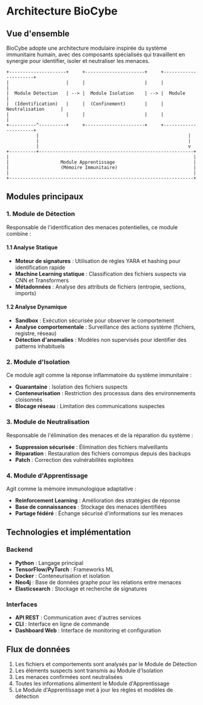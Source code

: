 # Architecture BioCybe

## Vue d'ensemble

BioCybe adopte une architecture modulaire inspirée du système immunitaire humain, avec des composants spécialisés qui travaillent en synergie pour identifier, isoler et neutraliser les menaces.

```
+---------------------+     +----------------------+     +----------------------+
|                     |     |                      |     |                      |
|  Module Détection   | --> |  Module Isolation    | --> |  Module              |
|  (Identification)   |     |  (Confinement)       |     |  Neutralisation      |
|                     |     |                      |     |                      |
+----------^----------+     +----------------------+     +----------------------+
           |                                                       |
           |                                                       |
           |                                                       v
+----------+---------------------------------------------------------+
|                                                                    |
|                   Module Apprentissage                             |
|                   (Mémoire Immunitaire)                            |
|                                                                    |
+--------------------------------------------------------------------+
```

## Modules principaux

### 1. Module de Détection

Responsable de l'identification des menaces potentielles, ce module combine :

#### 1.1 Analyse Statique
- **Moteur de signatures** : Utilisation de règles YARA et hashing pour identification rapide
- **Machine Learning statique** : Classification des fichiers suspects via CNN et Transformers
- **Métadonnées** : Analyse des attributs de fichiers (entropie, sections, imports)

#### 1.2 Analyse Dynamique
- **Sandbox** : Exécution sécurisée pour observer le comportement
- **Analyse comportementale** : Surveillance des actions système (fichiers, registre, réseau)
- **Détection d'anomalies** : Modèles non supervisés pour identifier des patterns inhabituels

### 2. Module d'Isolation

Ce module agit comme la réponse inflammatoire du système immunitaire :

- **Quarantaine** : Isolation des fichiers suspects
- **Conteneurisation** : Restriction des processus dans des environnements cloisonnés
- **Blocage réseau** : Limitation des communications suspectes

### 3. Module de Neutralisation

Responsable de l'élimination des menaces et de la réparation du système :

- **Suppression sécurisée** : Élimination des fichiers malveillants
- **Réparation** : Restauration des fichiers corrompus depuis des backups
- **Patch** : Correction des vulnérabilités exploitées

### 4. Module d'Apprentissage

Agit comme la mémoire immunologique adaptative :

- **Reinforcement Learning** : Amélioration des stratégies de réponse
- **Base de connaissances** : Stockage des menaces identifiées
- **Partage fédéré** : Échange sécurisé d'informations sur les menaces

## Technologies et implémentation

### Backend
- **Python** : Langage principal
- **TensorFlow/PyTorch** : Frameworks ML
- **Docker** : Conteneurisation et isolation
- **Neo4j** : Base de données graphe pour les relations entre menaces
- **Elasticsearch** : Stockage et recherche de signatures

### Interfaces
- **API REST** : Communication avec d'autres services
- **CLI** : Interface en ligne de commande
- **Dashboard Web** : Interface de monitoring et configuration

## Flux de données

1. Les fichiers et comportements sont analysés par le Module de Détection
2. Les éléments suspects sont transmis au Module d'Isolation
3. Les menaces confirmées sont neutralisées
4. Toutes les informations alimentent le Module d'Apprentissage
5. Le Module d'Apprentissage met à jour les règles et modèles de détection
